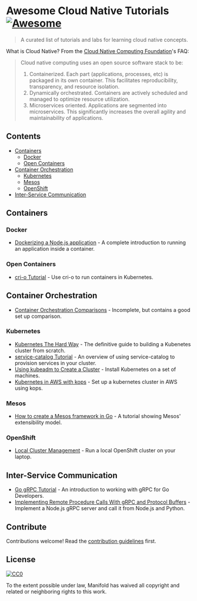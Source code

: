 # Awesome Cloud Native Tutorials [![Awesome](https://cdn.rawgit.com/sindresorhus/awesome/d7305f38d29fed78fa85652e3a63e154dd8e8829/media/badge.svg)](https://github.com/sindresorhus/awesome)

> A curated list of tutorials and labs for learning cloud native concepts.

What is Cloud Native? From the [Cloud Native Computing Foundation](https://www.cncf.io/)'s FAQ:

> Cloud native computing uses an open source software stack to be:
> 1. Containerized. Each part (applications, processes, etc) is packaged in its own container. This facilitates reproducibility, transparency, and resource isolation.
> 1. Dynamically orchestrated. Containers are actively scheduled and managed to optimize resource utilization.
> 1. Microservices oriented. Applications are segmented into microservices. This significantly increases the overall agility and maintainability of applications.

## Contents

- [Containers](#containers)
  - [Docker](#docker)
  - [Open Containers](#open-containers)
- [Container Orchestration](#container-orchestration)
  - [Kubernetes](#kubernetes)
  - [Mesos](#mesos)
  - [OpenShift](#openshift)
- [Inter-Service Communication](#inter-service-communication)

## Containers

### Docker

- [Dockerizing a Node.js application](https://github.com/docker/labs/tree/master/developer-tools/nodejs/porting) - A complete introduction to running an application inside a container.

### Open Containers

- [cri-o Tutorial](https://github.com/kelseyhightower/cri-o-tutorial) - Use cri-o to run containers in Kubernetes.

## Container Orchestration

- [Container Orchestration Comparisons](https://github.com/thesandlord/container-orchestration-comparisons) - Incomplete, but contains a good set up comparison.

### Kubernetes

- [Kubernetes The Hard Way](https://github.com/kelseyhightower/kubernetes-the-hard-way) - The definitive guide to building a Kubenetes cluster from scratch.
- [service-catalog Tutorial](https://github.com/manifoldco/service-catalog-tutorial) - An overview of using service-catalog to provision services in your cluster.
- [Using kubeadm to Create a Cluster](https://kubernetes.io/docs/setup/independent/create-cluster-kubeadm/) - Install Kubernetes on a set of machines.
- [Kubernetes in AWS with kops](https://github.com/kubernetes/kops/blob/master/docs/aws.md) - Set up a kubernetes cluster in AWS using kops.

### Mesos

- [How to create a Mesos framework in Go](https://github.com/sayden/minimal-mesos-go-framework) - A tutorial showing Mesos' extensibility model.

### OpenShift

- [Local Cluster Management](https://github.com/openshift/origin/blob/master/docs/cluster_up_down.md) - Run a local OpenShift cluster on your laptop.

## Inter-Service Communication

- [Go gRPC Tutorial](https://github.com/phuongdo/go-grpc-tutorial) - An introduction to working with gRPC for Go Developers.
- [Implementing Remote Procedure Calls With gRPC and Protocol Buffers](https://scotch.io/tutorials/implementing-remote-procedure-calls-with-grpc-and-protocol-buffers) - Implement a Node.js gRPC server and call it from Node.js and Python.

## Contribute

Contributions welcome! Read the [contribution guidelines](./github/CONTRIBUTING.md) first.

## License

[![CC0](http://mirrors.creativecommons.org/presskit/buttons/88x31/svg/cc-zero.svg)](http://creativecommons.org/publicdomain/zero/1.0)

To the extent possible under law, Manifold has waived all copyright and
related or neighboring rights to this work.

